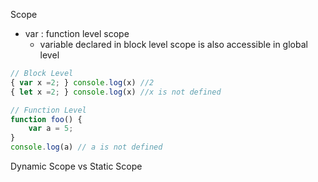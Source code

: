 Scope
- var : function level scope
	- variable declared in block level scope is also accessible in global level 
```js
// Block Level
{ var x =2; } console.log(x) //2
{ let x =2; } console.log(x) //x is not defined

// Function Level
function foo() {
	var a = 5;
}
console.log(a) // a is not defined

```

Dynamic Scope vs Static Scope 

